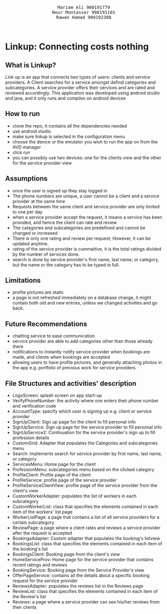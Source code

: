 <pre>
<p align="center">
Mariam Ali 900191779
Nour Montasser 900191101
Rawan Hamad 900192388
</p>
</pre>
# Linkup: Connecting costs nothing

## What is Linkup?
Link up is an app that connects two types of users: clients and service providers. A Client searches for a service amongst defind categories and subcategories. A service provider offers their services and are rated and reviewed accordingly. This application was developed using android studio and java, and it only runs and compiles on android devices

## How to run
- clone the repo, it contains all the dependencies needed
- use android studio
- make sure linkup is selected in the configuration menu
- choose the device or the emulator you wish to run the app on from the AVD manager
- click run
- you can possibly use two devices: one for the clients view and the other for the service provider view

## Assumptions
- once the user is signed up they stay logged in
- The phone numbers are unique, a user cannot be a client and a service provider at the same time
- Requests between the same client and service provider are only limited to one per day
- when a service provider accept the request, it means a service has been provided, and hence the client can rate and review
- The categories and subcategories are predefined and cannot be changed or increased
- There is only one rating and review per request; However, it can be updated anytime.
- rating of the service provider is cummaltive, it is the total ratings divided by the number of services done.
- search is done by service provider's first name, last name, or category, but the name or the category has to be typed in full.

## Limitations
- profile pictures are static
- a page is not refreshed immediately on a database change, it might contain both old and new entries,
   unless we changed activities and go back.

## Future Recommendations
- chatting service to ease communication 
- service provider are able to add categories other than those already there
- notifications to instantly notify service provider when bookings are made, and clients when bookings are accepted
- allowing users to have profile pictures, and generally attaching photos in the app e.g. portfolio of previous work for service providers.

## File Structures and activities' description
- LogoScreen: splash screen on app start-up
- VerifyPhoneNumber: the activity where one enters their phone number and verification code
- AccountType: specify which user is signing up e.g. client or service provider
- SignUpClient: Sign up page for the client to fill personal info
- SignUpService: Sign up page for the service provider to fill personal info
- SignUpService2: Continuation for the service provider's sign up to fill profession details
- CustomGrid: Adapter that populates the Categories and subcategories menu
- Search: implements search for service provider by first name, last name, or category
- ServicesMenu: Home page for the client
- ProfessionMenu: subcategories menu based on the clicked category
- ProfileClient: Profile page of the client
- ProfileService: profile page of the service provider
- ProfileServiceClientView: profile page of the service provider from the client's view
- CustomWorkerAdapter: populates the list of workers in each subcategory
- CustomWorkerList: class that specifies the elements contained in each item of the workers' list page
- WorkerListPage: a page that contains a list of all service providers for a certain subcategory.
- ReviewPage: a page where a client rates and reviews a service provider after the request is accepted
- BookingsAdapter: Custom adapter that populates the booking's listview
- BookingsList: class that specifies the elements contained in each item of the booking's list
- BookingsClient: Booking page from the client's view
- HomeServiceProv: Home page for the service provider that contains recent ratings and reviews
- BookingService: Booking page from the Service Provider's view
- OfferPageService: contains all the details about a specific booking request for the service provider
- ReviewsAdapter: populates the reviews list in the Reviews page
- ReviewList: class that specifies the elements contained in each item of the Review's list
- Reviews: a page where a service provider can see his/her reviews from their clients


